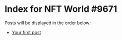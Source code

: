 # Index for NFT World #9671
Posts will be displayed in the order below:

- [Your first post](./001-first.md)

